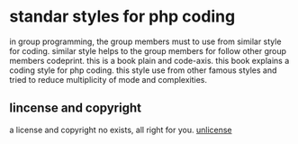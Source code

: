 standar styles for php coding
=============================
in  group  programming,  the  group members must to use from similar style for 
coding.  similar  style  helps  to  the  group  members for follow other group 
members  codeprint.  this  is a book plain and code-axis. this book explains a 
coding style for php coding. this style use from other famous styles and tried 
to reduce multiplicity of mode and complexities.

lincense and copyright
----------------------
a license and copyright no exists, all right for you.
[unlicense](http://unlicense.org)